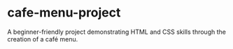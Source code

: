 # cafe-menu-project
A beginner-friendly project demonstrating HTML and CSS skills through the creation of a café menu.
